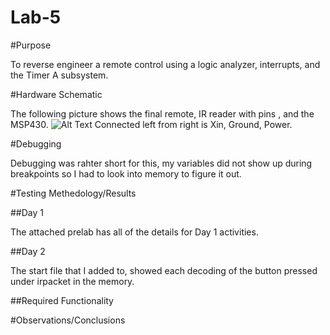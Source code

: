 Lab-5
==================
#Purpose

To reverse engineer a remote control using a logic analyzer, interrupts, and the Timer A subsystem.

#Hardware Schematic

The following picture shows the final remote, IR reader with pins , and the MSP430.
![Alt Text](?raw=true)
Connected left from right is Xin, Ground, Power.

#Debugging

Debugging was rahter short for this, my variables did not show up during breakpoints so I had to look into memory to figure it out.

#Testing Methedology/Results

##Day 1

The attached prelab has all of the details for Day 1 activities.

##Day 2

The start file that I added to, showed each decoding of the button pressed under irpacket in the memory.

##Required Functionality



#Observations/Conclusions
